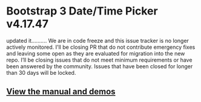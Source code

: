 # Bootstrap 3 Date/Time Picker v4.17.47
updated it..........
We are in code freeze and this issue tracker is no longer actively monitored. I'll be closing PR that do not contribute emergency fixes and leaving some open as they are evaluated for migration into the new repo. I’ll be closing issues that do not meet minimum requirements or have been answered by the community. Issues that have been closed for longer than 30 days will be locked.

## [View the manual and demos](http://eonasdan.github.io/bootstrap-datetimepicker/)
